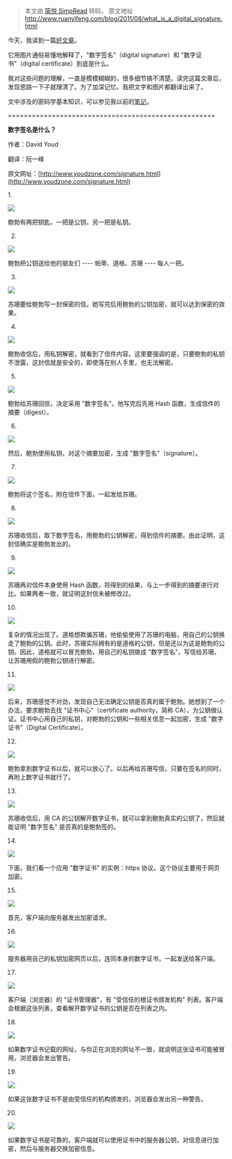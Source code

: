 > 本文由 [简悦 SimpRead](http://ksria.com/simpread/) 转码， 原文地址 http://www.ruanyifeng.com/blog/2011/08/what_is_a_digital_signature.html

今天，我读到一篇[好文章](http://www.youdzone.com/signature.html)。

它用图片通俗易懂地解释了，"数字签名"（digital signature）和 "数字证书"（digital certificate）到底是什么。

我对这些问题的理解，一直是模模糊糊的，很多细节搞不清楚。读完这篇文章后，发现思路一下子就理清了。为了加深记忆，我把文字和图片都翻译出来了。

文中涉及的密码学基本知识，可以参见我以前的[笔记](http://www.ruanyifeng.com/blog/2006/12/notes_on_cryptography.html)。

====================================================

**数字签名是什么？**

作者：David Youd

翻译：阮一峰

原文网址：[http://www.youdzone.com/signature.html](http://www.youdzone.com/signature.html)

1\.

![](http://www.ruanyifeng.com/blogimg/asset/201108/bg2011080901.png)

鲍勃有两把钥匙，一把是公钥，另一把是私钥。

2.

![](http://www.ruanyifeng.com/blogimg/asset/201108/bg2011080902.png)

鲍勃把公钥送给他的朋友们 ---- 帕蒂、道格、苏珊 ---- 每人一把。

3.

![](http://www.ruanyifeng.com/blogimg/asset/201108/bg2011080903.png)

苏珊要给鲍勃写一封保密的信。她写完后用鲍勃的公钥加密，就可以达到保密的效果。

4.

![](http://www.ruanyifeng.com/blogimg/asset/201108/bg2011080904.png)

鲍勃收信后，用私钥解密，就看到了信件内容。这里要强调的是，只要鲍勃的私钥不泄露，这封信就是安全的，即使落在别人手里，也无法解密。

5.

![](http://www.ruanyifeng.com/blogimg/asset/201108/bg2011080905.png)

鲍勃给苏珊回信，决定采用 "数字签名"。他写完后先用 Hash 函数，生成信件的摘要（digest）。

6.

![](http://www.ruanyifeng.com/blogimg/asset/201108/bg2011080906.png)

然后，鲍勃使用私钥，对这个摘要加密，生成 "数字签名"（signature）。

7.

![](http://www.ruanyifeng.com/blogimg/asset/201108/bg2011080907.png)

鲍勃将这个签名，附在信件下面，一起发给苏珊。

8.

![](http://www.ruanyifeng.com/blogimg/asset/201108/bg2011080908.png)

苏珊收信后，取下数字签名，用鲍勃的公钥解密，得到信件的摘要。由此证明，这封信确实是鲍勃发出的。

9.

![](http://www.ruanyifeng.com/blogimg/asset/201108/bg2011080909.png)

苏珊再对信件本身使用 Hash 函数，将得到的结果，与上一步得到的摘要进行对比。如果两者一致，就证明这封信未被修改过。

10.

![](http://www.ruanyifeng.com/blogimg/asset/201108/bg2011080910.png)

复杂的情况出现了。道格想欺骗苏珊，他偷偷使用了苏珊的电脑，用自己的公钥换走了鲍勃的公钥。此时，苏珊实际拥有的是道格的公钥，但是还以为这是鲍勃的公钥。因此，道格就可以冒充鲍勃，用自己的私钥做成 "数字签名"，写信给苏珊，让苏珊用假的鲍勃公钥进行解密。

11.

![](http://www.ruanyifeng.com/blogimg/asset/201108/bg2011080911.png)

后来，苏珊感觉不对劲，发现自己无法确定公钥是否真的属于鲍勃。她想到了一个办法，要求鲍勃去找 "证书中心"（certificate authority，简称 CA），为公钥做认证。证书中心用自己的私钥，对鲍勃的公钥和一些相关信息一起加密，生成 "数字证书"（Digital Certificate）。

12.

![](http://www.ruanyifeng.com/blogimg/asset/201108/bg2011080912.png)

鲍勃拿到数字证书以后，就可以放心了。以后再给苏珊写信，只要在签名的同时，再附上数字证书就行了。

13.

![](http://www.ruanyifeng.com/blogimg/asset/201108/bg2011080913.png)

苏珊收信后，用 CA 的公钥解开数字证书，就可以拿到鲍勃真实的公钥了，然后就能证明 "数字签名" 是否真的是鲍勃签的。

14.

![](http://www.ruanyifeng.com/blogimg/asset/201108/bg2011080914.jpg)

下面，我们看一个应用 "数字证书" 的实例：https 协议。这个协议主要用于网页加密。

15.

![](http://www.ruanyifeng.com/blogimg/asset/201108/bg2011080915.png)

首先，客户端向服务器发出加密请求。

16.

![](http://www.ruanyifeng.com/blogimg/asset/201108/bg2011080916.png)

服务器用自己的私钥加密网页以后，连同本身的数字证书，一起发送给客户端。

17.

![](http://www.ruanyifeng.com/blogimg/asset/201108/bg2011080917.png)

客户端（浏览器）的 "证书管理器"，有 "受信任的根证书颁发机构" 列表。客户端会根据这张列表，查看解开数字证书的公钥是否在列表之内。

18.

![](http://www.ruanyifeng.com/blogimg/asset/201108/bg2011080918.png)

如果数字证书记载的网址，与你正在浏览的网址不一致，就说明这张证书可能被冒用，浏览器会发出警告。

19.

![](http://www.ruanyifeng.com/blogimg/asset/201108/bg2011080919.jpg)

如果这张数字证书不是由受信任的机构颁发的，浏览器会发出另一种警告。

20.

![](http://www.ruanyifeng.com/blogimg/asset/201108/bg2011080920.png)

如果数字证书是可靠的，客户端就可以使用证书中的服务器公钥，对信息进行加密，然后与服务器交换加密信息。